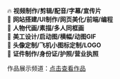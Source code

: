 🔥 **视频制作/剪辑/配音/字幕/宣传片**  
🌟 **网站搭建/UI制作/网页美化/前端/编程**  
🌟 **人物代画/素描/多人同框画**  
🌟 **美工设计/启动图/横幅/动图GIF**  
🌟 **头像定制/飞机小图标定制/LOGO**  
🌟 **证件制作/身份证/护照/营业执照**  

作品展示频道：[点击查看作品](https://t.me/jia928)
